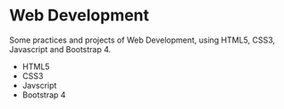 # Web Development

Some practices and projects of Web Development, using HTML5, CSS3, Javascript and Bootstrap 4.

- HTML5
- CSS3
- Javscript
- Bootstrap 4
